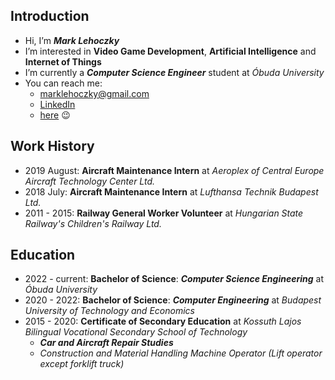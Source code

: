## Introduction
- Hi, I’m ***Mark Lehoczky***
- I’m interested in **Video Game Development**, **Artificial Intelligence** and **Internet of Things**
- I’m currently a ***Computer Science Engineer*** student at *Óbuda University*
- You can reach me:
  - marklehoczky@gmail.com
  - [LinkedIn](https://www.linkedin.com/in/mark-lehoczky-291869231)
  - [here](https://www.github.com/MarkLehoczky) 😉

## Work History
- 2019 August: **Aircraft Maintenance Intern** at *Aeroplex of Central Europe Aircraft Technology Center Ltd.*
- 2018 July: **Aircraft Maintenance Intern** at *Lufthansa Technik Budapest Ltd.*
- 2011 - 2015: **Railway General Worker Volunteer** at *Hungarian State Railway's Children's Railway Ltd.*

## Education

- 2022 - current: **Bachelor of Science**: ***Computer Science Engineering*** at *Óbuda University*
- 2020 - 2022: **Bachelor of Science**: ***Computer Engineering*** at *Budapest University of Technology and Economics*
- 2015 - 2020: **Certificate of Secondary Education** at *Kossuth Lajos Bilingual Vocational Secondary School of Technology*
  - ***Car and Aircraft Repair Studies***
  - *Construction and Material Handling Machine Operator (Lift operator except forklift truck)*
